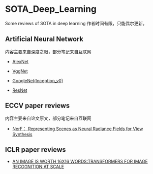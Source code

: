 # SOTA_Deep_Learning
 Some reviews of SOTA in deep learning
 作者时间有限，只能偶尔更新。


## Artificial Neural Network
 内容主要来自深度之眼，部分笔记来自互联网
* [AlexNet](scripts/AlexNet.md)

* [VggNet](scripts/VggNet.md)

* [GoogleNet(Inception_v0)](scripts/GoogleNet(Inception_v0).md)

* [ResNet](scripts/GoogleNet(Inception_v0).md)


## ECCV paper reviews
 内容主要来自论文原文，部分笔记来自互联网
* [NerF： Representing Scenes as Neural Radiance Fields for View Synthesis](scripts/nerf.md)


## ICLR paper reviews

* [AN IMAGE IS WORTH 16X16 WORDS:TRANSFORMERS FOR IMAGE RECOGNITION AT SCALE](scripts/VisionTransformer.md)
